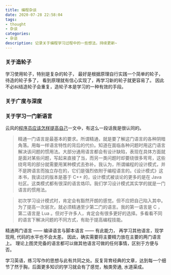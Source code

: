 ```yaml
---
title: 编程杂谈
date: 2020-07-28 22:58:04
tags: 
- thought
- 杂谈
categories:
- 杂谈
description: 记录关于编程学习过程中的一些想法，持续更新~
---
```


### 关于造轮子

学习使用轮子，特别是复杂的轮子， 最好是根据原理自行实践一个简单的轮子， 待造的轮子多了， 看到原理就有信心实现了，再学习新的轮子就更容易了。 
因此不必纠结造轮子会重复，造轮子本是学习的一种有效的手段。

### 关于广度与深度

### 关于学习一门新语言
	
云风的[程序员应该怎样提高自己](https://blog.codingnow.com/2019/07/top_programmer.html)一文中，有这么一段话我是很认同的。

> 精通一门语言是最基本的要求。所谓精通，就是要了解这门语言的各种阴暗角落。用每一样语言特性的背后的代价。知道在面临各种问题时用这门语言解决该问题的惯用法。大部分通用语言都会有设计缺陷，表现在具体方面就是面对某些问题，写起来直接了当，而另一类问题时却要绕很多弯弯，这些绕弯弯的部分就需要用某种模式去弥补。我认为，所谓编程的设计模式，并不是跨语言而独立存在的，它们是强烈依附于编程语言的。《设计模式》这本书，我读过的版本是基于 C++ 的，设计模式被谈论的更多的是在 Java 社区。这类模式都有很深的语言烙印。我们学习设计模式其实学的就是一门语言的惯用法。

> 初次学习设计模式时，肯定会有豁然开朗的感觉。但不应把自己陷入其中。为了提高一次层次，就必须精通至少第二门的语言。我的第一语言是 C ，第二语言是 Lua 。但对于许多人，肯定会有很多更好的选择。多看看不同的语言下解决问题的不同方式，有助于提高编程技能。

精通两门语言 —— 编译语言与脚本语言 —— 有此能力， 再学习其他语言，现学现用, 代码的水平也不会太差。 因此，确实需要将主要精力放在主要的两门语言上。
理论上图灵完备的语言都可以做其他语言可做的任何事情，区别于方便与否。

学习英语，练习写作的思想与此有共同之处。反复背育经典的文章，达到每一个细节了然于胸，后面更多知识的学习就会有了感觉，触类旁通, 水道渠成。

###
